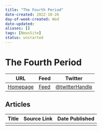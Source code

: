 ```yaml
---
title: "The Fourth Period"
date-created: 2022-10-26
day-of-week-created: Wed
date-updated: 
aliases: []
tags: [NewsSite]
status: unstarted
---
```


# The Fourth Period

| URL          | Feed     | Twitter                                |
| ------------ | -------- | -------------------------------------- |
| [Homepage]() | [Feed]() | [@twitterHandle](https://twitter.com/) | 


## Articles
| Title | Source Link | Date Published |
| ----- | ----------- | -------------- |
|       |             |                |


